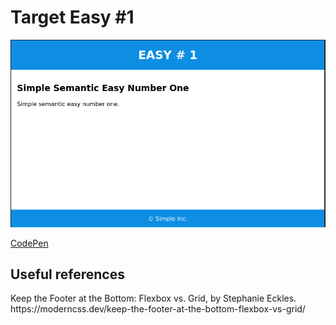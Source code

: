 <h1>Target Easy #1</h1>

<img alt="Design target easy number one." src="target.png">

<p>
	<a href="https://codepen.io/JCPedroza/pen/WNQgyZN">CodePen</a>
</p>

<h2>Useful references</h2>

<p>Keep the Footer at the Bottom: Flexbox vs. Grid, by Stephanie Eckles. https://moderncss.dev/keep-the-footer-at-the-bottom-flexbox-vs-grid/</p>
